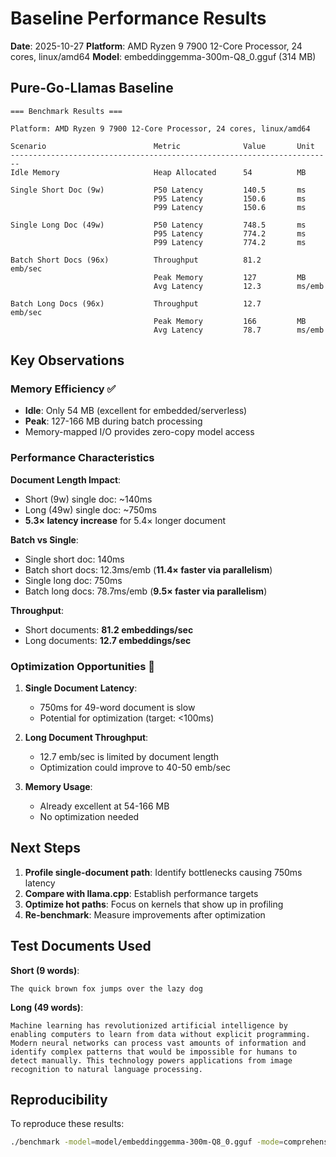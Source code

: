 # Baseline Performance Results

**Date**: 2025-10-27
**Platform**: AMD Ryzen 9 7900 12-Core Processor, 24 cores, linux/amd64
**Model**: embeddinggemma-300m-Q8_0.gguf (314 MB)

## Pure-Go-Llamas Baseline

```
=== Benchmark Results ===

Platform: AMD Ryzen 9 7900 12-Core Processor, 24 cores, linux/amd64

Scenario                        Metric              Value       Unit
------------------------------------------------------------------------
Idle Memory                     Heap Allocated      54          MB

Single Short Doc (9w)           P50 Latency         140.5       ms
                                P95 Latency         150.6       ms
                                P99 Latency         150.6       ms

Single Long Doc (49w)           P50 Latency         748.5       ms
                                P95 Latency         774.2       ms
                                P99 Latency         774.2       ms

Batch Short Docs (96x)          Throughput          81.2        emb/sec
                                Peak Memory         127         MB
                                Avg Latency         12.3        ms/emb

Batch Long Docs (96x)           Throughput          12.7        emb/sec
                                Peak Memory         166         MB
                                Avg Latency         78.7        ms/emb
```

## Key Observations

### Memory Efficiency ✅
- **Idle**: Only 54 MB (excellent for embedded/serverless)
- **Peak**: 127-166 MB during batch processing
- Memory-mapped I/O provides zero-copy model access

### Performance Characteristics

**Document Length Impact**:
- Short (9w) single doc: ~140ms
- Long (49w) single doc: ~750ms
- **5.3× latency increase** for 5.4× longer document

**Batch vs Single**:
- Single short doc: 140ms
- Batch short docs: 12.3ms/emb (**11.4× faster via parallelism**)
- Single long doc: 750ms
- Batch long docs: 78.7ms/emb (**9.5× faster via parallelism**)

**Throughput**:
- Short documents: **81.2 embeddings/sec**
- Long documents: **12.7 embeddings/sec**

### Optimization Opportunities 🎯

1. **Single Document Latency**:
   - 750ms for 49-word document is slow
   - Potential for optimization (target: <100ms)

2. **Long Document Throughput**:
   - 12.7 emb/sec is limited by document length
   - Optimization could improve to 40-50 emb/sec

3. **Memory Usage**:
   - Already excellent at 54-166 MB
   - No optimization needed

## Next Steps

1. **Profile single-document path**: Identify bottlenecks causing 750ms latency
2. **Compare with llama.cpp**: Establish performance targets
3. **Optimize hot paths**: Focus on kernels that show up in profiling
4. **Re-benchmark**: Measure improvements after optimization

## Test Documents Used

**Short (9 words)**:
```
The quick brown fox jumps over the lazy dog
```

**Long (49 words)**:
```
Machine learning has revolutionized artificial intelligence by enabling computers to learn from data without explicit programming. Modern neural networks can process vast amounts of information and identify complex patterns that would be impossible for humans to detect manually. This technology powers applications from image recognition to natural language processing.
```

## Reproducibility

To reproduce these results:
```bash
./benchmark -model=model/embeddinggemma-300m-Q8_0.gguf -mode=comprehensive
```
